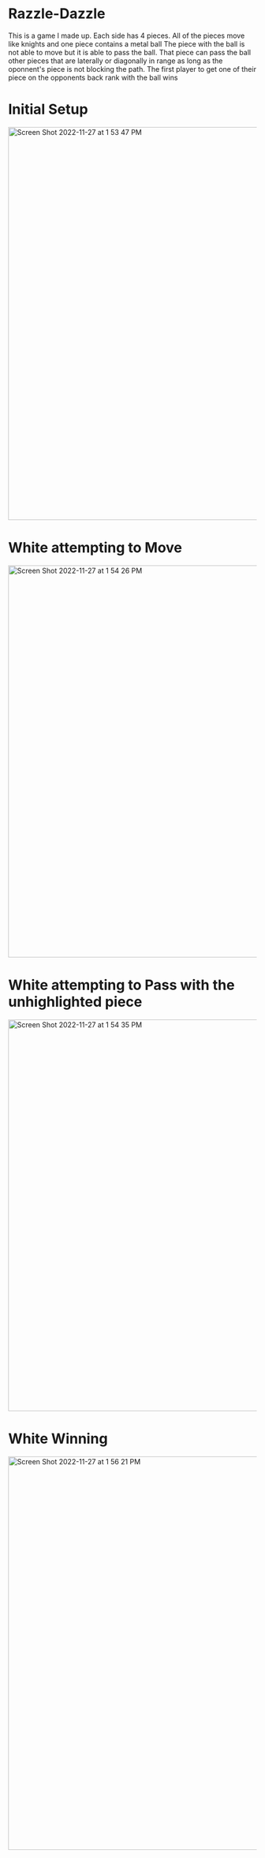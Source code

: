 # Razzle-Dazzle

This is a game I made up. Each side has 4 pieces. All of the pieces move like knights and one piece contains a metal ball
The piece with the ball is not able to move but it is able to pass the ball. That piece can pass the ball other pieces that are
laterally or diagonally in range as long as the oponnent's piece is not blocking the path. The first player to get one of their piece on the opponents
back rank with the ball wins

# Initial Setup

<img width="797" alt="Screen Shot 2022-11-27 at 1 53 47 PM" src="https://user-images.githubusercontent.com/89622436/204154385-bdd33197-7cb2-4f9d-8066-54a65440547d.png">

# White attempting to Move

<img width="795" alt="Screen Shot 2022-11-27 at 1 54 26 PM" src="https://user-images.githubusercontent.com/89622436/204154496-3ba66a06-13f8-4ef6-9565-ec5276c0cdfa.png">

# White attempting to Pass with the unhighlighted piece 

<img width="794" alt="Screen Shot 2022-11-27 at 1 54 35 PM" src="https://user-images.githubusercontent.com/89622436/204154573-d65b41ab-609f-4607-a939-fab6fae9c153.png">

# White Winning

<img width="798" alt="Screen Shot 2022-11-27 at 1 56 21 PM" src="https://user-images.githubusercontent.com/89622436/204154727-610492f9-5931-498f-a192-0acc6aa0d385.png">
